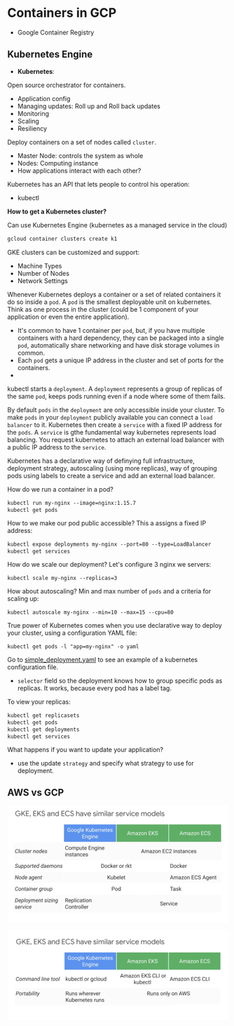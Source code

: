 # Containers in GCP

- Google Container Registry

## Kubernetes Engine

- __Kubernetes__: 

Open source orchestrator for containers.
- Application config
- Managing updates: Roll up and Roll back updates
- Monitoring
- Scaling
- Resiliency

Deploy containers on a set of nodes called `cluster`.
- Master Node: controls the system as whole
- Nodes: Computing instance
- How applications interact with each other?

Kubernetes has an API that lets people to control his operation:
- kubectl

__How to get a Kubernetes cluster?__

Can use Kubernetes Engine (kubernetes as a managed service in the cloud)

```bash
gcloud container clusters create k1
```

GKE clusters can be customized and support:
- Machine Types
- Number of Nodes
- Network Settings

Whenever Kubernetes deploys a container or a set of related containers it do so inside a `pod`. A `pod` is the smallest deployable unit on kubernetes. Think as one process in the cluster (could be 1 component of your application or even the entire application). 
- It's common to have 1 container per `pod`, but, if you have multiple containers with a hard dependency, they can be packaged into a single `pod`, automatically share networking and have disk storage volumes in common. 
- Each `pod` gets a unique IP address in the cluster and set of ports for the containers.
- 

kubectl starts a `deployment`. A `deployment` represents a group of replicas of the same `pod`, keeps pods running even if a node where some of them fails. 

By default `pods` in the `deployment` are only accessible inside your cluster. To make `pods` in your `deployment` publicly available you can connect a `load balancer` to it. Kubernetes then create a `service` with a fixed IP address for the `pods`. A `service` is gthe fundamental way kubernetes represents load balancing. You request kubernetes to attach an external load balancer with a public IP address to the `service`. 

Kubernetes has a declarative way of definying full infrastructure, deployment strategy, autoscaling (using more replicas), way of grouping pods using labels to create a service and add an external load balancer.


How do we run a container in a pod?

```
kubectl run my-nginx --image=nginx:1.15.7
kubectl get pods
```

How to we make our pod public accessible? This a assigns a fixed IP address:

```
kubectl expose deployments my-nginx --port=80 --type=LoadBalancer
kubectl get services
```

How do we scale our deployment? Let's configure 3 nginx we servers:

```
kubectl scale my-nginx --replicas=3
```

How about autoscaling? Min and max number of `pods` and a criteria for scaling up:

```
kubectl autoscale my-nginx --min=10 --max=15 --cpu=80
```

True power of Kubernetes comes when you use declarative way to deploy your cluster, using a configuration YAML file:

```
kubectl get pods -l "app=my-nginx" -o yaml
```

Go to [simple_deployment.yaml](simple_deployment.yaml) to see an example of a kubernetes configuration file.

- `selector` field so the deployment knows how to group specific pods as replicas. It works, because every pod has a label tag.

To view your replicas:

```
kubectl get replicasets
kubectl get pods
kubectl get deployments
kubectl get services
```

What happens if you want to update your application?

- use the update `strategy` and specify what strategy to use for deployment.


## AWS vs GCP

![gke_eks_ecs](gke_eks_ecs.png)

![gke_eks_ecs](gke_eks_ecs2.png)